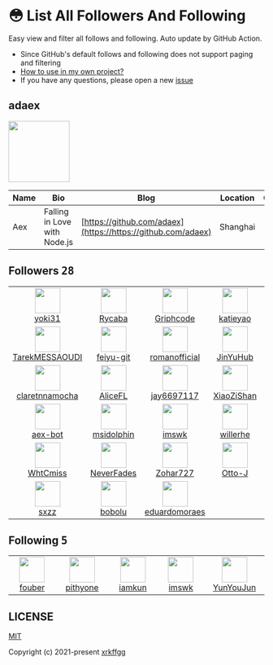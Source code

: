 # 😳 List All Followers And Following

 Easy view and filter all follows and following. Auto update by GitHub Action.

- Since GitHub's default follows and following does not support paging and filtering
- [How to use in my own project?](https://github.com/xrkffgg/list-all-followers-and-following/issues/1)
- If you have any questions, please open a new [issue](https://github.com/xrkffgg/list-all-followers-and-following/issues)

## adaex

<img src="https://avatars.githubusercontent.com/u/29560987?v=4" width="120" />

| Name | Bio | Blog | Location | Company |
| -- | -- | -- | -- | -- |
| Aex | Falling in Love with Node.js | [https://github.com/adaex](https://https://github.com/adaex) | Shanghai | - |

## Followers <kbd>28</kbd>

<table>
  <tr>
    <td width="150" align="center">
      <a href="https://github.com/yoki31">
        <img src="https://avatars.githubusercontent.com/u/92575117?v=4" width="50" />
        <br />
        yoki31
      </a>
    </td>
    <td width="150" align="center">
      <a href="https://github.com/Rycaba">
        <img src="https://avatars.githubusercontent.com/u/87093969?v=4" width="50" />
        <br />
        Rycaba
      </a>
    </td>
    <td width="150" align="center">
      <a href="https://github.com/Griphcode">
        <img src="https://avatars.githubusercontent.com/u/83134526?v=4" width="50" />
        <br />
        Griphcode
      </a>
    </td>
    <td width="150" align="center">
      <a href="https://github.com/katieyao">
        <img src="https://avatars.githubusercontent.com/u/70366320?v=4" width="50" />
        <br />
        katieyao
      </a>
    </td>
    <td width="150" align="center">
      <a href="https://github.com/Loong9669">
        <img src="https://avatars.githubusercontent.com/u/57898409?v=4" width="50" />
        <br />
        Loong9669
      </a>
    </td>
  </tr><tr>
    <td width="150" align="center">
      <a href="https://github.com/TarekMESSAOUDI">
        <img src="https://avatars.githubusercontent.com/u/57331210?v=4" width="50" />
        <br />
        TarekMESSAOUDI
      </a>
    </td>
    <td width="150" align="center">
      <a href="https://github.com/feiyu-git">
        <img src="https://avatars.githubusercontent.com/u/57039329?v=4" width="50" />
        <br />
        feiyu-git
      </a>
    </td>
    <td width="150" align="center">
      <a href="https://github.com/romanofficial">
        <img src="https://avatars.githubusercontent.com/u/47697490?v=4" width="50" />
        <br />
        romanofficial
      </a>
    </td>
    <td width="150" align="center">
      <a href="https://github.com/JinYuHub">
        <img src="https://avatars.githubusercontent.com/u/46179617?v=4" width="50" />
        <br />
        JinYuHub
      </a>
    </td>
    <td width="150" align="center">
      <a href="https://github.com/rc-chuah">
        <img src="https://avatars.githubusercontent.com/u/44928288?v=4" width="50" />
        <br />
        rc-chuah
      </a>
    </td>
  </tr><tr>
    <td width="150" align="center">
      <a href="https://github.com/claretnnamocha">
        <img src="https://avatars.githubusercontent.com/u/43606892?v=4" width="50" />
        <br />
        claretnnamocha
      </a>
    </td>
    <td width="150" align="center">
      <a href="https://github.com/AliceFL">
        <img src="https://avatars.githubusercontent.com/u/40189366?v=4" width="50" />
        <br />
        AliceFL
      </a>
    </td>
    <td width="150" align="center">
      <a href="https://github.com/jay6697117">
        <img src="https://avatars.githubusercontent.com/u/34409539?v=4" width="50" />
        <br />
        jay6697117
      </a>
    </td>
    <td width="150" align="center">
      <a href="https://github.com/XiaoZiShan">
        <img src="https://avatars.githubusercontent.com/u/33439399?v=4" width="50" />
        <br />
        XiaoZiShan
      </a>
    </td>
    <td width="150" align="center">
      <a href="https://github.com/lyfyy">
        <img src="https://avatars.githubusercontent.com/u/32640311?v=4" width="50" />
        <br />
        lyfyy
      </a>
    </td>
  </tr><tr>
    <td width="150" align="center">
      <a href="https://github.com/aex-bot">
        <img src="https://avatars.githubusercontent.com/u/28971422?v=4" width="50" />
        <br />
        aex-bot
      </a>
    </td>
    <td width="150" align="center">
      <a href="https://github.com/msidolphin">
        <img src="https://avatars.githubusercontent.com/u/26672484?v=4" width="50" />
        <br />
        msidolphin
      </a>
    </td>
    <td width="150" align="center">
      <a href="https://github.com/imswk">
        <img src="https://avatars.githubusercontent.com/u/23303044?v=4" width="50" />
        <br />
        imswk
      </a>
    </td>
    <td width="150" align="center">
      <a href="https://github.com/willerhe">
        <img src="https://avatars.githubusercontent.com/u/19788331?v=4" width="50" />
        <br />
        willerhe
      </a>
    </td>
    <td width="150" align="center">
      <a href="https://github.com/milg15">
        <img src="https://avatars.githubusercontent.com/u/16924758?v=4" width="50" />
        <br />
        milg15
      </a>
    </td>
  </tr><tr>
    <td width="150" align="center">
      <a href="https://github.com/WhtCmiss">
        <img src="https://avatars.githubusercontent.com/u/16513083?v=4" width="50" />
        <br />
        WhtCmiss
      </a>
    </td>
    <td width="150" align="center">
      <a href="https://github.com/NeverFades">
        <img src="https://avatars.githubusercontent.com/u/16190010?v=4" width="50" />
        <br />
        NeverFades
      </a>
    </td>
    <td width="150" align="center">
      <a href="https://github.com/Zohar727">
        <img src="https://avatars.githubusercontent.com/u/14219510?v=4" width="50" />
        <br />
        Zohar727
      </a>
    </td>
    <td width="150" align="center">
      <a href="https://github.com/Otto-J">
        <img src="https://avatars.githubusercontent.com/u/9958583?v=4" width="50" />
        <br />
        Otto-J
      </a>
    </td>
    <td width="150" align="center">
      <a href="https://github.com/pithyone">
        <img src="https://avatars.githubusercontent.com/u/8215934?v=4" width="50" />
        <br />
        pithyone
      </a>
    </td>
  </tr><tr>
    <td width="150" align="center">
      <a href="https://github.com/sxzz">
        <img src="https://avatars.githubusercontent.com/u/6481596?v=4" width="50" />
        <br />
        sxzz
      </a>
    </td>
    <td width="150" align="center">
      <a href="https://github.com/bobolu">
        <img src="https://avatars.githubusercontent.com/u/2543333?v=4" width="50" />
        <br />
        bobolu
      </a>
    </td>
    <td width="150" align="center">
      <a href="https://github.com/eduardomoraes">
        <img src="https://avatars.githubusercontent.com/u/387542?v=4" width="50" />
        <br />
        eduardomoraes
      </a>
    </td>
    <td width="150" align="center">
    </td>
    <td width="150" align="center">
    </td>
  </tr>
</table>

## Following <kbd>5</kbd>

<table>
  <tr>
    <td width="150" align="center">
      <a href="https://github.com/fouber">
        <img src="https://avatars.githubusercontent.com/u/536297?v=4" width="50" />
        <br />
        fouber
      </a>
    </td>
    <td width="150" align="center">
      <a href="https://github.com/pithyone">
        <img src="https://avatars.githubusercontent.com/u/8215934?v=4" width="50" />
        <br />
        pithyone
      </a>
    </td>
    <td width="150" align="center">
      <a href="https://github.com/iamkun">
        <img src="https://avatars.githubusercontent.com/u/17680888?v=4" width="50" />
        <br />
        iamkun
      </a>
    </td>
    <td width="150" align="center">
      <a href="https://github.com/imswk">
        <img src="https://avatars.githubusercontent.com/u/23303044?v=4" width="50" />
        <br />
        imswk
      </a>
    </td>
    <td width="150" align="center">
      <a href="https://github.com/YunYouJun">
        <img src="https://avatars.githubusercontent.com/u/25154432?v=4" width="50" />
        <br />
        YunYouJun
      </a>
    </td>
  </tr>
</table>

## LICENSE

[MIT](https://github.com/xrkffgg/list-all-followers-and-following/blob/main/LICENSE)

Copyright (c) 2021-present [xrkffgg](https://github.com/xrkffgg)

